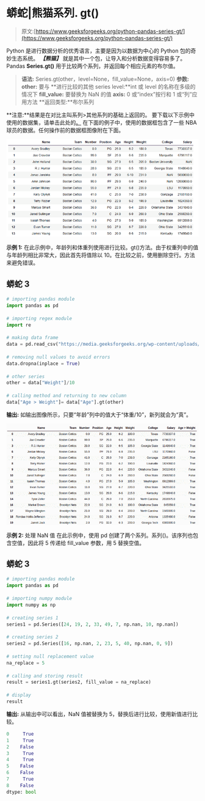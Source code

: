 # 蟒蛇|熊猫系列. gt()

> 原文:[https://www.geeksforgeeks.org/python-pandas-series-gt/](https://www.geeksforgeeks.org/python-pandas-series-gt/)

Python 是进行数据分析的优秀语言，主要是因为以数据为中心的 Python 包的奇妙生态系统。 ***【熊猫】*** 就是其中一个包，让导入和分析数据变得容易多了。
Pandas **Series.gt()** 用于比较两个系列，并返回每个相应元素的布尔值。

> **语法:** Series.gt(other，level=None，fill_value=None，axis=0)
> **参数:**
> **other:** 要与
> **进行比较的其他 series level:**int 或 level 的名称在多级的情况下
> **fill_value:** 要替换为 NaN 的值
> **axis:** 0 或“index”按行和 1 或“列”应用方法
> **返回类型:**布尔系列

**注意:**结果是在对比主叫系列>其他系列的基础上返回的。
要下载以下示例中使用的数据集，请单击此处的[。](https://media.geeksforgeeks.org/wp-content/uploads/nba.csv)
在下面的例子中，使用的数据框包含了一些 NBA 球员的数据。任何操作前的数据框图像附在下面。

![](img/793ad040c852f46d3cbfdaf19ee388c2.png)

**示例 1:**
在此示例中，年龄列和体重列使用进行比较。gt()方法。由于权重列中的值与年龄列相比非常大，因此首先将值除以 10。在比较之前，使用删除空行。方法来避免错误。

## 蟒蛇 3

```py
# importing pandas module
import pandas as pd

# importing regex module
import re

# making data frame
data = pd.read_csv("https://media.geeksforgeeks.org/wp-content/uploads/nba.csv")

# removing null values to avoid errors
data.dropna(inplace = True)

# other series
other = data["Weight"]/10

# calling method and returning to new column
data["Age > Weight"]= data["Age"].gt(other)
```

**输出:**
如输出图像所示，只要“年龄”列中的值大于“体重/10”，新列就会为“真”。

![](img/a25423ee5ff9dcfa6ba83670855f197e.png)

**示例 2:** 处理 NaN 值
在此示例中，使用 pd 创建了两个系列。系列()。该序列也包含空值，因此将 5 传递给 fill_value 参数，用 5 替换空值。

## 蟒蛇 3

```py
# importing pandas module
import pandas as pd

# importing numpy module
import numpy as np

# creating series 1
series1 = pd.Series([24, 19, 2, 33, 49, 7, np.nan, 10, np.nan])

# creating series 2
series2 = pd.Series([16, np.nan, 2, 23, 5, 40, np.nan, 0, 9])

# setting null replacement value
na_replace = 5

# calling and storing result
result = series1.gt(series2, fill_value = na_replace)

# display
result
```

**输出:**
从输出中可以看出，NaN 值被替换为 5，替换后进行比较，使用新值进行比较。

```py
0     True
1     True
2    False
3     True
4     True
5    False
6    False
7     True
8    False
dtype: bool
```